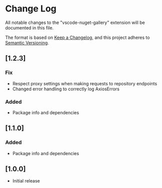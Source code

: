 # Change Log

All notable changes to the "vscode-nuget-gallery" extension will be documented in this file.

The format is based on [Keep a Changelog](https://keepachangelog.com/en/1.1.0/),
and this project adheres to [Semantic Versioning](https://semver.org/spec/v2.0.0.html).

## [1.2.3]

### Fix

- Respect proxy settings when making requests to repository endpoints
- Changed error handling to correctly log AxiosErrors

### Added

- Package info and dependencies

## [1.1.0]

### Added

- Package info and dependencies

## [1.0.0]

- Initial release
